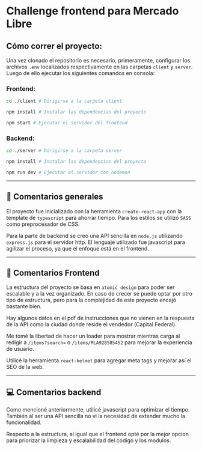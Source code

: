 # Challenge frontend para Mercado Libre

## Cómo correr el proyecto:
Una vez clonado el repositorio es necesario, primeramente, configurar los archivos `.env` localizados respectivamente en las carpetas `client` y `server`. Luego de ello ejecutar los siguientes comandos en consola:
### Frontend:

```bash
cd ./client # Dirigirse a la carpeta client

npm install # Instalar las dependencias del proyecto

npm start # Ejecutar el servidor del frontend
```


### Backend:
```bash
cd ./server # Dirigirse a la carpeta server

npm install # Instalar las dependencias del proyecto

npm run dev # Ejecutar el servidor con nodemon
```
---

## 🍟 Comentarios generales
El proyecto fue inicializado con la herramienta `create-react-app` con la template de `typescript` para ahorrar tiempo. Para los estilos se utilizó `SASS` como preprocesador de CSS.

Para la parte de backend se creó una API sencilla en `node.js` utilizando `express.js` para el servidor http. El lenguaje utilizado fue javascript para agilizar el proceso, ya que el enfoque está en el frontend.

---

## 👀 Comentarios Frontend
La estructura del proyecto se basa en `atomic design` para poder ser escalable y a la vez organizado. En caso de crecer se puede optar por otro tipo de estructura, pero para la complejidad de este proyecto encajó bastante bien.

Hay algunos datos en el pdf de instrucciones que no vienen en la respuesta de la API como la ciudad donde reside el vendedor (Capital Federal).

Me tomé la libertad de hacer un loader para mostrar mientras carga al redigir a `/items?search=` o `/items/MLA928585452` para mejorar la experiencia de usuario.

Utilicé la herramienta `react-helmet` para agregar meta tags y mejorar así el SEO de la web.

---

## 💻 Comentarios backend
Como mencioné anteriormente, utilicé javascript para optimizar el tiempo. También al ser una API sencilla no vi la necesidad de extender mucho la funcionalidad.

Respecto a la estructura, al igual que el frontend opté por la mejor opcion para priorizar la limpieza y escalabilidad del código y los modulos.
